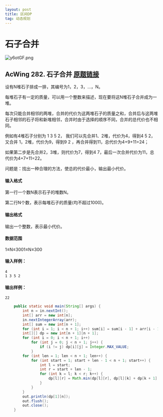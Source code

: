 ```yaml
---
layout: post
title: 区间DP
tag: 动态规划
---
```


# 石子合并

![y6otGF.png](https://s3.ax1x.com/2021/02/15/y6otGF.png)

## AcWing 282. 石子合并   [原题链接](https://www.acwing.com/problem/content/284/)

设有N堆石子排成一排，其编号为1，2，3，…，N。

每堆石子有一定的质量，可以用一个整数来描述，现在要将这N堆石子合并成为一堆。

每次只能合并相邻的两堆，合并的代价为这两堆石子的质量之和，合并后与这两堆石子相邻的石子将和新堆相邻，合并时由于选择的顺序不同，合并的总代价也不相同。

例如有4堆石子分别为 1 3 5 2， 我们可以先合并1、2堆，代价为4，得到4 5 2， 又合并 1，2堆，代价为9，得到9 2 ，再合并得到11，总代价为4+9+11=24；

如果第二步是先合并2，3堆，则代价为7，得到4 7，最后一次合并代价为11，总代价为4+7+11=22。

问题是：找出一种合理的方法，使总的代价最小，输出最小代价。

#### 输入格式

第一行一个数N表示石子的堆数N。

第二行N个数，表示每堆石子的质量(均不超过1000)。

#### 输出格式

输出一个整数，表示最小代价。

#### 数据范围

1≤N≤3001≤N≤300

#### 输入样例：

```
4
1 3 5 2
```

#### 输出样例：

```
22
```

```java
    public static void main(String[] args) {
        int n = in.nextInt();
        int[] arr = new int[n];
        in.nextIntegerArray(arr);
        int[] sum = new int[n + 1];
        for (int i = 1; i < n + 1; i++) sum[i] = sum[i - 1] + arr[i - 1];
        int[][] dp = new int[n + 1][n + 1];
        for (int i = 0; i < n + 1; i++)
            for (int j = 0; j < n + 1; j++) {
                if (i != j) dp[i][j] = Integer.MAX_VALUE;
            }
        for (int len = 1; len < n + 1; len++) {
            for (int start = 1; start + len - 1 < n + 1; start++) {
                int l = start;
                int r = start + len - 1;
                for (int k = l; k < r; k++) {
                    dp[l][r] = Math.min(dp[l][r], dp[l][k] + dp[k + 1][r] + sum[r] - sum[l - 1]);
                }
            }
        }
        out.println(dp[1][n]);
        out.flush();
        out.close();
    }
```

